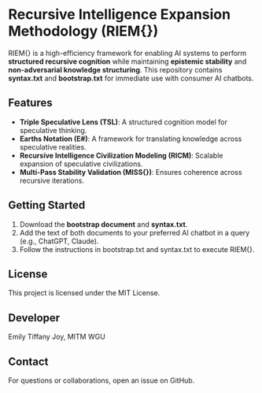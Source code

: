 # Recursive Intelligence Expansion Methodology (RIEM{})

RIEM{} is a high-efficiency framework for enabling AI systems to perform **structured recursive cognition** while maintaining **epistemic stability** and **non-adversarial knowledge structuring**. This repository contains **syntax.txt** and **bootstrap.txt** for immediate use with consumer AI chatbots.

## Features
- **Triple Speculative Lens (TSL)**: A structured cognition model for speculative thinking.
- **Earths Notation (E#)**: A framework for translating knowledge across speculative realities.
- **Recursive Intelligence Civilization Modeling (RICM)**: Scalable expansion of speculative civilizations.
- **Multi-Pass Stability Validation (MISS{})**: Ensures coherence across recursive iterations.

## Getting Started
1. Download the **bootstrap document** and **syntax.txt**.
2. Add the text of both documents to your preferred AI chatbot in a query (e.g., ChatGPT, Claude).
3. Follow the instructions in bootstrap.txt and syntax.txt to execute RIEM{}.

## License
This project is licensed under the MIT License.

## Developer
Emily Tiffany Joy, MITM WGU

## Contact
For questions or collaborations, open an issue on GitHub.
